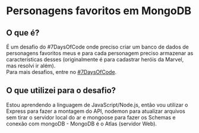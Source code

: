 # Personagens favoritos em MongoDB

## O que é?

É um desafio do #7DaysOfCode onde preciso criar um banco de dados de personagens favoritos meus e para cada personagem preciso armazenar as características desses (originalmente é para cadastrar heróis da Marvel, mas resolvi ir além).<br>
Para mais desafios, entre no [#7DaysOfCode](https://7daysofcode.io/).

## O que utilizei para o desafio?

Estou aprendendo a linguagem de JavaScript/Node.js, então vou utilizar o Express para fazer a montagem do API, nodemon para atualizar arquivos sem tirar o servidor local do ar e mongoose para fazer os Schemas e conexão com mongoDB - MongoDB é o Atlas (servidor Web).
